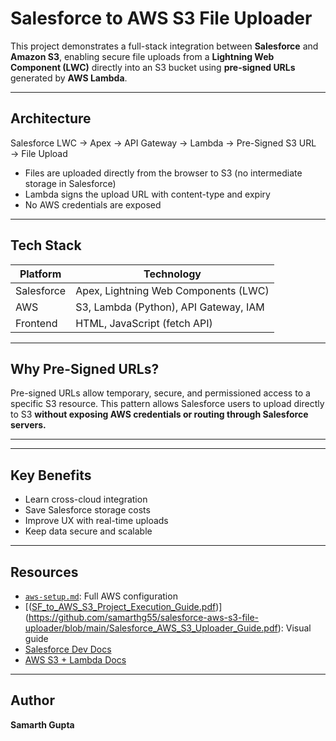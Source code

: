# Salesforce to AWS S3 File Uploader

This project demonstrates a full-stack integration between **Salesforce** and **Amazon S3**, enabling secure file uploads from a **Lightning Web Component (LWC)** directly into an S3 bucket using **pre-signed URLs** generated by **AWS Lambda**.

---

## Architecture
Salesforce LWC → Apex → API Gateway → Lambda → Pre-Signed S3 URL → File Upload



-  Files are uploaded directly from the browser to S3 (no intermediate storage in Salesforce)
-  Lambda signs the upload URL with content-type and expiry
-  No AWS credentials are exposed

---

## Tech Stack

| Platform     | Technology                           |
|--------------|---------------------------------------|
| Salesforce   | Apex, Lightning Web Components (LWC) |
| AWS          | S3, Lambda (Python), API Gateway, IAM|
| Frontend     | HTML, JavaScript (fetch API)         |

---

## Why Pre-Signed URLs?

Pre-signed URLs allow temporary, secure, and permissioned access to a specific S3 resource. This pattern allows Salesforce users to upload directly to S3 **without exposing AWS credentials or routing through Salesforce servers.**

---
---

## Key Benefits

-  Learn cross-cloud integration
-  Save Salesforce storage costs
-  Improve UX with real-time uploads
-  Keep data secure and scalable

---

##  Resources

- [`aws-setup.md`](aws-setup.md): Full AWS configuration
- [([SF_to_AWS_S3_Project_Execution_Guide.pdf](https://github.com/samarthg55/salesforce-aws-s3-file-uploader?tab=readme-ov-file#:~:text=Salesforce_AWS_S3_Uploader_Guide.pdf))](https://github.com/samarthg55/salesforce-aws-s3-file-uploader/blob/main/Salesforce_AWS_S3_Uploader_Guide.pdf): Visual guide
- [Salesforce Dev Docs](https://developer.salesforce.com/)
- [AWS S3 + Lambda Docs](https://docs.aws.amazon.com/)

---

## Author
**Samarth Gupta**  
